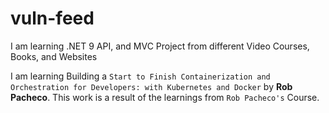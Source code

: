 # vuln-feed

I am learning .NET 9 API, and MVC Project from different Video Courses, Books, and Websites

I am learning Building a `Start to Finish Containerization and Orchestration for Developers: with Kubernetes and Docker` by **Rob Pacheco**. This work is a result of the learnings from `Rob Pacheco's` Course.
